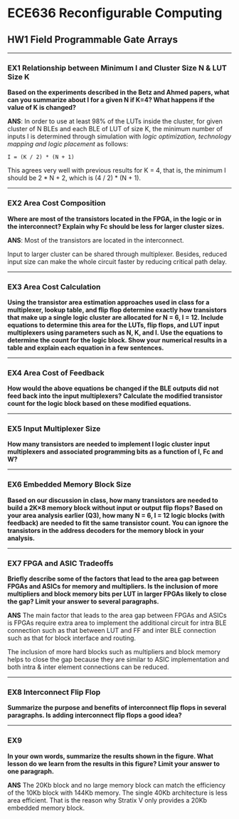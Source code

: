 # ECE636 Reconfigurable Computing

## HW1 Field Programmable Gate Arrays

---

### EX1 Relationship between Minimum I and Cluster Size N & LUT Size K
**Based on the experiments described in the Betz and Ahmed papers, what can you summarize about I for a given N if K=4? 
What happens if the value of K is changed?**

**ANS**: In order to use at least 98% of the LUTs inside the cluster, for given cluster of N BLEs and each BLE of LUT of size K, 
the minimum number of inputs I is determined through simulation with *logic optimization, technology mapping and logic placement* as follows:


    I = (K / 2) * (N + 1)
    
 
This agrees very well with previous results for K = 4, that is, the minimum I should be 2 * N + 2, which is (4 / 2) * (N + 1).

---

### EX2 Area Cost Composition
**Where are most of the transistors located in the FPGA, in the logic or in the interconnect? 
Explain why Fc should be less for larger cluster sizes.**

**ANS**: Most of the transistors are located in the interconnect. 

Input to larger cluster can be shared through multiplexer. Besides, reduced input size can make the whole circuit faster by reducing critical path delay.

---

### EX3 Area Cost Calculation
**Using the transistor area estimation approaches used in class for a multiplexer, lookup table, and flip flop determine exactly how transistors that make up a single logic cluster are allocated for N = 6, I = 12. 
Include equations to determine this area for the LUTs, flip flops, and LUT input multiplexers using parameters such as N, K, and I. 
Use the equations to determine the count for the logic block. Show your numerical results in a table and explain each equation in a few sentences.**

---

### EX4 Area Cost of Feedback
**How would the above equations be changed if the BLE outputs did not feed back into the input multiplexers? 
Calculate the modified transistor count for the logic block based on these modified equations.**

---

### EX5 Input Multiplexer Size
**How many transistors are needed to implement I logic cluster input multiplexers and associated programming bits as a function of I, Fc and W?**

---

### EX6 Embedded Memory Block Size
**Based on our discussion in class, how many transistors are needed to build a 2K×8 memory block without input or output flip flops? 
Based on your area analysis earlier (Q3), how many N = 6, I = 12 logic blocks (with feedback) are needed to fit the same transistor count. 
You can ignore the transistors in the address decoders for the memory block in your analysis.**

---

### EX7 FPGA and ASIC Tradeoffs
**Briefly describe some of the factors that lead to the area gap between FPGAs and ASICs for memory and multipliers. Is the inclusion of more multipliers and block memory bits per LUT in larger FPGAs likely to close the gap? Limit your answer to several paragraphs.**

**ANS** The main factor that leads to the area gap between FPGAs and ASICs is FPGAs require extra area to implement the additional circuit for intra BLE connection such as that between LUT and FF and inter BLE connection such as that for block interface and routing.

The inclusion of more hard blocks such as multipliers and block memory helps to close the gap because they are similar to ASIC implementation and both intra & inter element connections can be reduced.

---

### EX8 Interconnect Flip Flop
**Summarize the purpose and benefits of interconnect flip flops in several paragraphs. Is adding interconnect flip flops a good idea?**

---

### EX9 
**In your own words, summarize the results shown in the figure. What lesson do we learn from the results in this figure? Limit your answer to one paragraph.**

**ANS** The 20Kb block and no large memory block can match the efficiency of the 10Kb block with 144Kb memory. The single 40Kb architecture is less area efficient. That is the reason why Stratix V only provides a 20Kb embedded memory block.
